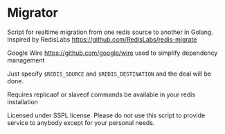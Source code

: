 # Migrator


Script for realtime migration from one redis source to another in Golang. Inspired by RedisLabs https://github.com/RedisLabs/redis-migrate

Google Wire https://github.com/google/wire used to simplify dependency management

Just specify ```$REDIS_SOURCE``` and ```$REDIS_DESTINATION``` and the deal will be done.

Requires replicaof or slaveof commands be available in your redis installation

Licensed under SSPL license. Please do not use this script to provide service to anybody except for your personal needs.

